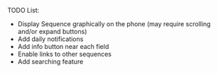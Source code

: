 TODO List:
* Display Sequence graphically on the phone (may require scrolling and/or expand buttons)
* Add daily notifications
* Add info button near each field
* Enable links to other sequences
* Add searching feature